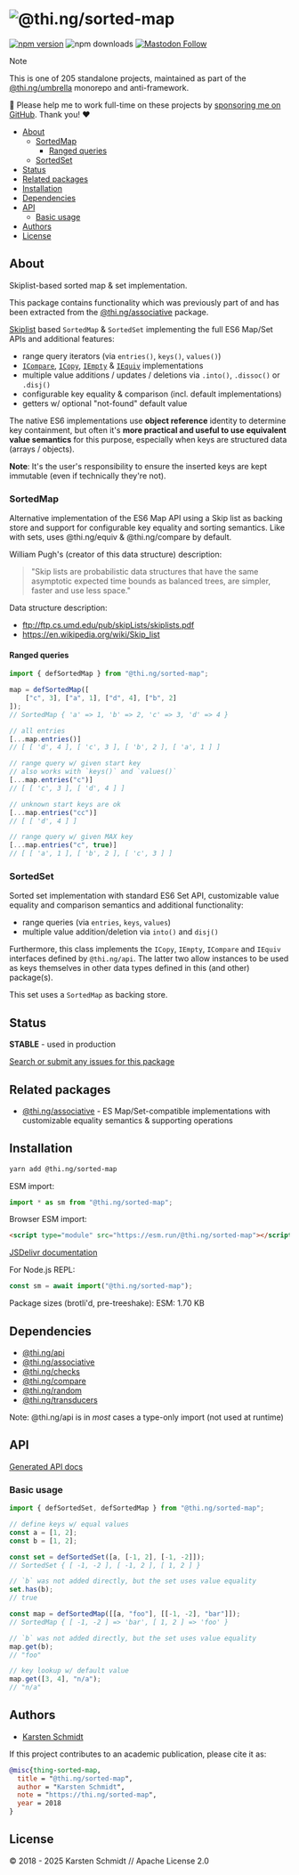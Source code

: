 <!-- This file is generated - DO NOT EDIT! -->
<!-- Please see: https://github.com/thi-ng/umbrella/blob/develop/CONTRIBUTING.md#changes-to-readme-files -->
# ![@thi.ng/sorted-map](https://raw.githubusercontent.com/thi-ng/umbrella/develop/assets/banners/thing-sorted-map.svg?a2ee1fc6)

[![npm version](https://img.shields.io/npm/v/@thi.ng/sorted-map.svg)](https://www.npmjs.com/package/@thi.ng/sorted-map)
![npm downloads](https://img.shields.io/npm/dm/@thi.ng/sorted-map.svg)
[![Mastodon Follow](https://img.shields.io/mastodon/follow/109331703950160316?domain=https%3A%2F%2Fmastodon.thi.ng&style=social)](https://mastodon.thi.ng/@toxi)

> [!NOTE]
> This is one of 205 standalone projects, maintained as part
> of the [@thi.ng/umbrella](https://github.com/thi-ng/umbrella/) monorepo
> and anti-framework.
>
> 🚀 Please help me to work full-time on these projects by [sponsoring me on
> GitHub](https://github.com/sponsors/postspectacular). Thank you! ❤️

- [About](#about)
  - [SortedMap](#sortedmap)
    - [Ranged queries](#ranged-queries)
  - [SortedSet](#sortedset)
- [Status](#status)
- [Related packages](#related-packages)
- [Installation](#installation)
- [Dependencies](#dependencies)
- [API](#api)
  - [Basic usage](#basic-usage)
- [Authors](#authors)
- [License](#license)

## About

Skiplist-based sorted map & set implementation.

This package contains functionality which was previously part of and has been
extracted from the [@thi.ng/associative](https://thi.ng/associative) package.

[Skiplist](https://en.wikipedia.org/wiki/Skip_list) based `SortedMap` &
`SortedSet` implementing the full ES6 Map/Set APIs and additional features:

- range query iterators (via `entries()`, `keys()`, `values()`)
- [`ICompare`](https://docs.thi.ng/umbrella/api/interfaces/ICompare.html),
  [`ICopy`](https://docs.thi.ng/umbrella/api/interfaces/ICopy.html),
  [`IEmpty`](https://docs.thi.ng/umbrella/api/interfaces/IEmpty.html) &
  [`IEquiv`](https://docs.thi.ng/umbrella/api/interfaces/IEquiv.html)
  implementations
- multiple value additions / updates / deletions via `.into()`, `.dissoc()` or
  `.disj()`
- configurable key equality & comparison (incl. default implementations)
- getters w/ optional "not-found" default value

The native ES6 implementations use **object reference** identity to determine
key containment, but often it's **more practical and useful to use equivalent
value semantics** for this purpose, especially when keys are structured data
(arrays / objects).

**Note**: It's the user's responsibility to ensure the inserted keys are kept
immutable (even if technically they're not).

### SortedMap

Alternative implementation of the ES6 Map API using a Skip list as
backing store and support for configurable key equality and sorting
semantics. Like with sets, uses @thi.ng/equiv & @thi.ng/compare by
default.

William Pugh's (creator of this data structure) description:

> "Skip lists are probabilistic data structures that have the same
asymptotic expected time bounds as balanced trees, are simpler, faster
and use less space."

Data structure description:

- ftp://ftp.cs.umd.edu/pub/skipLists/skiplists.pdf
- https://en.wikipedia.org/wiki/Skip_list

#### Ranged queries

```ts
import { defSortedMap } from "@thi.ng/sorted-map";

map = defSortedMap([
    ["c", 3], ["a", 1], ["d", 4], ["b", 2]
]);
// SortedMap { 'a' => 1, 'b' => 2, 'c' => 3, 'd' => 4 }

// all entries
[...map.entries()]
// [ [ 'd', 4 ], [ 'c', 3 ], [ 'b', 2 ], [ 'a', 1 ] ]

// range query w/ given start key
// also works with `keys()` and `values()`
[...map.entries("c")]
// [ [ 'c', 3 ], [ 'd', 4 ] ]

// unknown start keys are ok
[...map.entries("cc")]
// [ [ 'd', 4 ] ]

// range query w/ given MAX key
[...map.entries("c", true)]
// [ [ 'a', 1 ], [ 'b', 2 ], [ 'c', 3 ] ]
```

### SortedSet

Sorted set implementation with standard ES6 Set API, customizable value
equality and comparison semantics and additional functionality:

- range queries (via `entries`, `keys`, `values`)
- multiple value addition/deletion via `into()` and `disj()`

Furthermore, this class implements the `ICopy`, `IEmpty`, `ICompare` and
`IEquiv` interfaces defined by `@thi.ng/api`. The latter two allow
instances to be used as keys themselves in other data types defined in
this (and other) package(s).

This set uses a `SortedMap` as backing store.

## Status

**STABLE** - used in production

[Search or submit any issues for this package](https://github.com/thi-ng/umbrella/issues?q=%5Bsorted-map%5D+in%3Atitle)

## Related packages

- [@thi.ng/associative](https://github.com/thi-ng/umbrella/tree/develop/packages/associative) - ES Map/Set-compatible implementations with customizable equality semantics & supporting operations

## Installation

```bash
yarn add @thi.ng/sorted-map
```

ESM import:

```ts
import * as sm from "@thi.ng/sorted-map";
```

Browser ESM import:

```html
<script type="module" src="https://esm.run/@thi.ng/sorted-map"></script>
```

[JSDelivr documentation](https://www.jsdelivr.com/)

For Node.js REPL:

```js
const sm = await import("@thi.ng/sorted-map");
```

Package sizes (brotli'd, pre-treeshake): ESM: 1.70 KB

## Dependencies

- [@thi.ng/api](https://github.com/thi-ng/umbrella/tree/develop/packages/api)
- [@thi.ng/associative](https://github.com/thi-ng/umbrella/tree/develop/packages/associative)
- [@thi.ng/checks](https://github.com/thi-ng/umbrella/tree/develop/packages/checks)
- [@thi.ng/compare](https://github.com/thi-ng/umbrella/tree/develop/packages/compare)
- [@thi.ng/random](https://github.com/thi-ng/umbrella/tree/develop/packages/random)
- [@thi.ng/transducers](https://github.com/thi-ng/umbrella/tree/develop/packages/transducers)

Note: @thi.ng/api is in _most_ cases a type-only import (not used at runtime)

## API

[Generated API docs](https://docs.thi.ng/umbrella/sorted-map/)

### Basic usage

```ts
import { defSortedSet, defSortedMap } from "@thi.ng/sorted-map";

// define keys w/ equal values
const a = [1, 2];
const b = [1, 2];

const set = defSortedSet([a, [-1, 2], [-1, -2]]);
// SortedSet { [ -1, -2 ], [ -1, 2 ], [ 1, 2 ] }

// `b` was not added directly, but the set uses value equality
set.has(b);
// true

const map = defSortedMap([[a, "foo"], [[-1, -2], "bar"]]);
// SortedMap { [ -1, -2 ] => 'bar', [ 1, 2 ] => 'foo' }

// `b` was not added directly, but the set uses value equality
map.get(b);
// "foo"

// key lookup w/ default value
map.get([3, 4], "n/a");
// "n/a"
```

## Authors

- [Karsten Schmidt](https://thi.ng)

If this project contributes to an academic publication, please cite it as:

```bibtex
@misc{thing-sorted-map,
  title = "@thi.ng/sorted-map",
  author = "Karsten Schmidt",
  note = "https://thi.ng/sorted-map",
  year = 2018
}
```

## License

&copy; 2018 - 2025 Karsten Schmidt // Apache License 2.0

